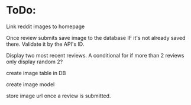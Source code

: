# ToDo:

Link reddit images to homepage

Once review submits save image to the database IF it's not already saved there. Validate it by the API's ID.

Display two most recent reviews. A conditional for if more than 2 reviews only display random 2?

create image table in DB

create image model

store image url once a review is submitted. 